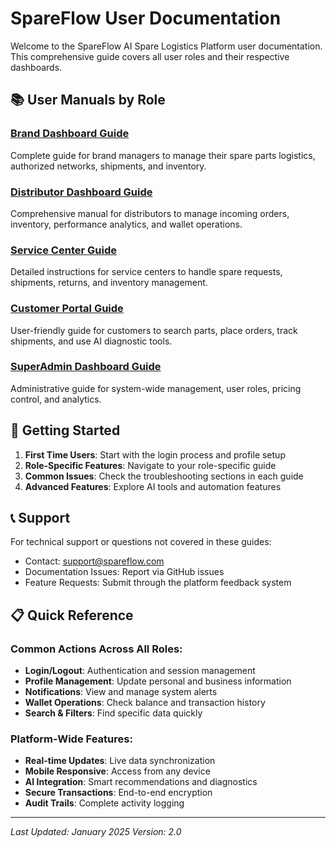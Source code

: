 # SpareFlow User Documentation

Welcome to the SpareFlow AI Spare Logistics Platform user documentation. This comprehensive guide covers all user roles and their respective dashboards.

## 📚 User Manuals by Role

### [Brand Dashboard Guide](./BRAND_DASHBOARD_GUIDE.md)
Complete guide for brand managers to manage their spare parts logistics, authorized networks, shipments, and inventory.

### [Distributor Dashboard Guide](./DISTRIBUTOR_DASHBOARD_GUIDE.md)
Comprehensive manual for distributors to manage incoming orders, inventory, performance analytics, and wallet operations.

### [Service Center Guide](./SERVICE_CENTER_GUIDE.md)
Detailed instructions for service centers to handle spare requests, shipments, returns, and inventory management.

### [Customer Portal Guide](./CUSTOMER_PORTAL_GUIDE.md)
User-friendly guide for customers to search parts, place orders, track shipments, and use AI diagnostic tools.

### [SuperAdmin Dashboard Guide](./SUPERADMIN_DASHBOARD_GUIDE.md)
Administrative guide for system-wide management, user roles, pricing control, and analytics.

## 🚀 Getting Started

1. **First Time Users**: Start with the login process and profile setup
2. **Role-Specific Features**: Navigate to your role-specific guide
3. **Common Issues**: Check the troubleshooting sections in each guide
4. **Advanced Features**: Explore AI tools and automation features

## 📞 Support

For technical support or questions not covered in these guides:
- Contact: support@spareflow.com
- Documentation Issues: Report via GitHub issues
- Feature Requests: Submit through the platform feedback system

## 📋 Quick Reference

### Common Actions Across All Roles:
- **Login/Logout**: Authentication and session management
- **Profile Management**: Update personal and business information
- **Notifications**: View and manage system alerts
- **Wallet Operations**: Check balance and transaction history
- **Search & Filters**: Find specific data quickly

### Platform-Wide Features:
- **Real-time Updates**: Live data synchronization
- **Mobile Responsive**: Access from any device
- **AI Integration**: Smart recommendations and diagnostics
- **Secure Transactions**: End-to-end encryption
- **Audit Trails**: Complete activity logging

---

*Last Updated: January 2025*
*Version: 2.0*